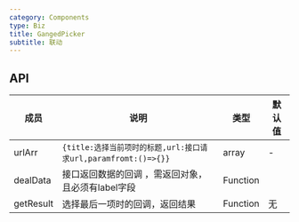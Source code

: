 ```yaml
---
category: Components
type: Biz
title: GangedPicker
subtitle: 联动
---
```



## API

| 成员        | 说明           | 类型      | 默认值       |
|------------|----------------|--------------------|--------------|
| urlArr     | `{title:选择当前项时的标题,url:接口请求url,paramfromt:()=>{}}`  |   array   |   -  |
| dealData   |   接口返回数据的回调 ，需返回对象，且必须有label字段  | Function |      |
| getResult    | 选择最后一项时的回调，返回结果 | Function|   无  |
